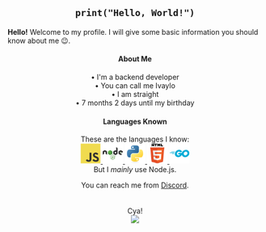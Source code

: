 <div align="center">
    <h2><code>print("Hello, World!")</code></h2>
</div>

<strong>Hello!</strong> Welcome to my profile. I will give some basic information you should know about me 😉.

<div align="center">  
   <h4>About Me</h4>  
   • I'm a backend developer<br>  
   • You can call me Ivaylo<br>  
   • I am straight<br>  
   • 7 months 2 days until my birthday  
</div>

<div align="center">
    <h4>Languages Known</h4>
    <p>
        These are the languages I know: <br>
        <a href="https://developer.mozilla.org/en-US/docs/Web/JavaScript" target="_blank" rel="noopener noreferrer">
            <img src="https://raw.githubusercontent.com/devicons/devicon/master/icons/javascript/javascript-original.svg" alt="JavaScript" width="40" height="40"/>
        </a>
        <a href="https://nodejs.org" target="_blank" rel="noopener noreferrer">
            <img src="https://raw.githubusercontent.com/devicons/devicon/master/icons/nodejs/nodejs-original-wordmark.svg" alt="Node.js" width="40" height="40"/>
        </a>
        <a href="https://www.python.org" target="_blank" rel="noopener noreferrer">
            <img src="https://raw.githubusercontent.com/devicons/devicon/master/icons/python/python-original.svg" alt="Python" width="40" height="40"/>
        </a>
        <a href="https://www.w3.org/html/" target="_blank" rel="noopener noreferrer">
            <img src="https://raw.githubusercontent.com/devicons/devicon/master/icons/html5/html5-original-wordmark.svg" alt="HTML5" width="40" height="40"/>
        </a>
        <a href="https://golang.org" target="_blank" rel="noopener noreferrer">
            <img src="https://raw.githubusercontent.com/devicons/devicon/master/icons/go/go-original-wordmark.svg" alt="GoLang" width="40" height="40"/>
        </a>
        <br>But I <em>mainly</em> use Node.js.
    </p>
</div>

<div align="center">
    You can reach me from <a href="https://discord.com/users/1251981607468798089" target="_blank">Discord</a>.<br>
<br>
<br>
Cya! <br>
<img src="https://raw.githubusercontent.com/snipe/animated-gifs/master/bye/NOTHING%20TO%20DO%20HERE....gif"/>
</div>